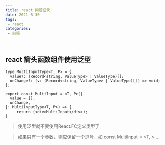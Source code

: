```yaml
---
title: react 问题记录
date: 2021-8-30
tags:
 - react
categories:
 - 前端

---
```




## react 箭头函数组件使用泛型

```tsx
type MultiInputType<T, P> = {
  value?: (Record<string, ValueType> | ValueType)[];
  onChange?: (v: (Record<string, ValueType> | ValueType)[]) => void;
};

export const MultiInput = <T, P>({
  value = [],
  onChange,
}: MultiInputType<T, P>) => {
     return (<div>MultiInput</div>);
}
```

> 使用泛型就不要使用React.FC定义类型了

> 如果只有一个参数，则应保留一个逗号，如 const MultiInput = <T, > ...

